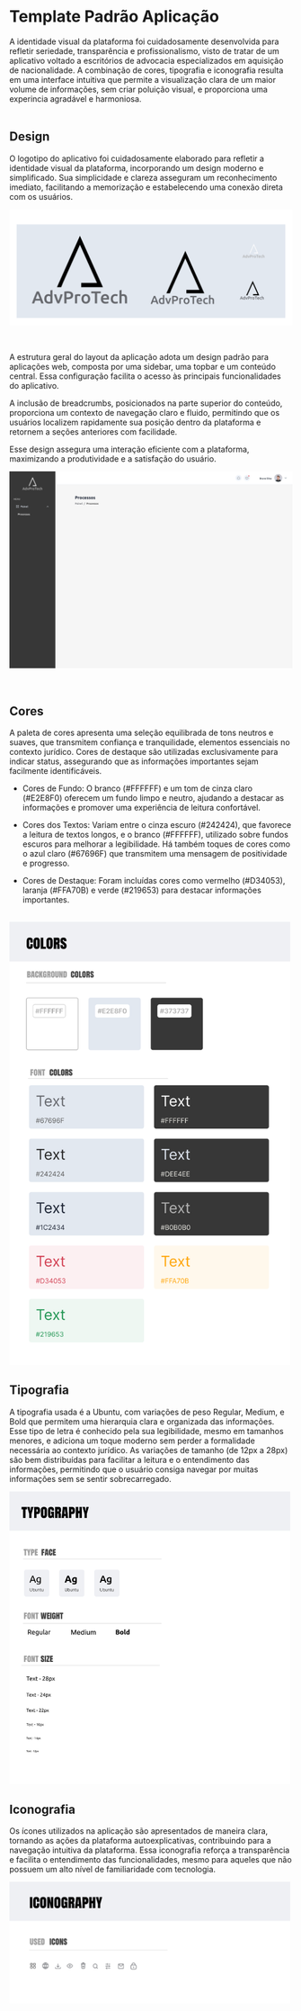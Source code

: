 # Template Padrão Aplicação

A identidade visual da plataforma foi cuidadosamente desenvolvida para refletir seriedade, transparência e profissionalismo, visto de tratar de um aplicativo voltado a escritórios de advocacia especializados em aquisição de nacionalidade. A combinação de cores, tipografia e iconografia resulta em uma interface intuitiva que permite a visualização clara de um maior volume de informações, sem criar poluição visual, e proporciona uma experincia agradável e harmoniosa.
<br><br>

## Design

  O logotipo do aplicativo foi cuidadosamente elaborado para refletir a identidade visual da plataforma, incorporando um design moderno e simplificado. Sua simplicidade e clareza asseguram um reconhecimento imediato, facilitando a memorização e estabelecendo uma conexão direta com os usuários. 
  <br>

![Logo](img/logo.png)

<br>


A estrutura geral do layout da aplicação adota um design padrão para aplicações web, composta por uma sidebar, uma topbar e um conteúdo central. Essa configuração facilita o acesso às principais funcionalidades do aplicativo.

A inclusão de breadcrumbs, posicionados na parte superior do conteúdo, proporciona um contexto de navegação claro e fluido, permitindo que os usuários localizem rapidamente sua posição dentro da plataforma e retornem a seções anteriores com facilidade.

Esse design assegura uma interação eficiente com a plataforma, maximizando a produtividade e a satisfação do usuário.
<br>


![Menu, Barra Superior e BreadCrumbs](img/menu_topbar_breadcrumbs.png)

<br>


## Cores

A paleta de cores apresenta uma seleção equilibrada de tons neutros e suaves, que transmitem confiança e tranquilidade, elementos essenciais no contexto jurídico. Cores de destaque são utilizadas exclusivamente para indicar status, assegurando que as informações importantes sejam facilmente identificáveis. 

- Cores de Fundo: O branco (#FFFFFF) e um tom de cinza claro (#E2E8F0) oferecem um fundo limpo e neutro, ajudando a destacar as informações e promover uma experiência de leitura confortável.

- Cores dos Textos: Variam entre o cinza escuro (#242424), que favorece a leitura de textos longos, e o branco (#FFFFFF), utilizado sobre fundos escuros para melhorar a legibilidade. Há também toques de cores como o azul claro (#67696F) que transmitem uma mensagem de positividade e progresso.

- Cores de Destaque: Foram incluídas cores como vermelho (#D34053), laranja (#FFA70B) e verde (#219653) para destacar informações importantes.
<br>

<img src="img/colors.png" alt="Paleta Cores" width="500">

<br>


## Tipografia

A tipografia usada é a Ubuntu, com variações de peso Regular, Medium, e Bold que permitem uma hierarquia clara e organizada das informações. Esse tipo de letra é conhecido pela sua legibilidade, mesmo em tamanhos menores, e adiciona um toque moderno sem perder a formalidade necessária ao contexto jurídico. As variações de tamanho (de 12px a 28px) são bem distribuídas para facilitar a leitura e o entendimento das informações, permitindo que o usuário consiga navegar por muitas informações sem se sentir sobrecarregado.
<br>

<img src="img/typography.png" alt="Tipografia" width="500">

<br>


## Iconografia

Os ícones utilizados na aplicação são apresentados de maneira clara, tornando as ações da plataforma autoexplicativas, contribuindo para a navegação intuitiva da plataforma. Essa iconografia reforça a transparência e facilita o entendimento das funcionalidades, mesmo para aqueles que não possuem um alto nível de familiaridade com tecnologia.
<br>

<img src="img/iconography.png" alt="Iconografia" width="500">



